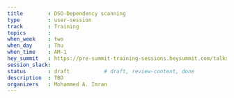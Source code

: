 ```yaml
---
title        : DSO-Dependency scanning
type         : user-session
track        : Training
topics       : 
when_week    : two
when_day     : Thu
when_time    : AM-1
hey_summit   : https://pre-summit-training-sessions.heysummit.com/talks/dso-dependency-scanning/
session_slack:
status       : draft           # draft, review-content, done
description  : TBD
organizers   : Mohammed A. Imran
---
```


### 
